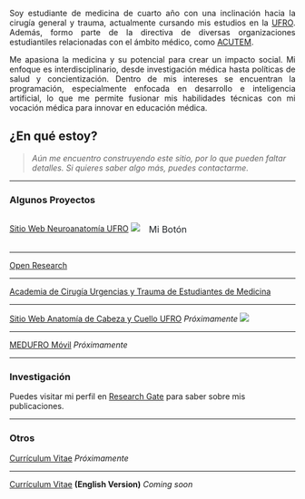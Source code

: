 <p align="justify">Soy estudiante de medicina de cuarto año con una inclinación hacia la cirugía general y trauma, actualmente cursando  mis estudios en la <a href="https://www.ufro.cl">UFRO</a>. Además, formo parte de la directiva de diversas organizaciones estudiantiles relacionadas con el ámbito médico, como <a href="https://acutem.cl">ACUTEM</a>.</p>
<p align="justify">Me apasiona la medicina y su potencial para crear un impacto social. Mi enfoque es interdisciplinario, desde investigación médica hasta políticas de salud y concientización. Dentro de mis intereses se encuentran la programación, especialmente enfocada en desarrollo e inteligencia artificial, lo que me permite fusionar mis habilidades técnicas con mi vocación médica para innovar en educación médica.</p>

<style>
  .my-2 {
    margin-top: 0.5rem !important;
    margin-bottom: 0.5rem !important;
  }
  .btn-outline-secondary {
    --bs-btn-color: #6c757d;
    --bs-btn-border-color: #6c757d;
    --bs-btn-hover-color: #fff;
    --bs-btn-hover-bg: #6c757d;
    --bs-btn-hover-border-color: #6c757d;
    --bs-btn-focus-shadow-rgb: 108,117,125;
    --bs-btn-active-color: #fff;
    --bs-btn-active-bg: #6c757d;
    --bs-btn-active-border-color: #6c757d;
    --bs-btn-active-shadow: inset 0 3px 5px rgba(0, 0, 0, 0.125);
    --bs-btn-disabled-color: #6c757d;
    --bs-btn-disabled-bg: transparent;
    --bs-btn-disabled-border-color: #6c757d;
    --bs-gradient: none;
  }
    .btn {
    --bs-btn-padding-x: 0.75rem;
    --bs-btn-padding-y: 0.375rem;
    --bs-btn-font-family: ;
    --bs-btn-font-size: 1rem;
    --bs-btn-font-weight: 400;
    --bs-btn-line-height: 1.5;
    --bs-btn-color: #212529;
    --bs-btn-bg: transparent;
    --bs-btn-border-width: var(--bs-border-width);
    --bs-btn-border-color: transparent;
    --bs-btn-border-radius: 0.375rem;
    --bs-btn-hover-border-color: transparent;
    --bs-btn-box-shadow: inset 0 1px 0 rgba(255, 255, 255, 0.15),0 1px 1px rgba(0, 0, 0, 0.075);
    --bs-btn-disabled-opacity: 0.65;
    --bs-btn-focus-box-shadow: 0 0 0 0.25rem rgba(var(--bs-btn-focus-shadow-rgb), .5);
    display: inline-block;
    padding: var(--bs-btn-padding-y) var(--bs-btn-padding-x);
    font-family: var(--bs-btn-font-family);
    font-size: var(--bs-btn-font-size);
    font-weight: var(--bs-btn-font-weight);
    line-height: var(--bs-btn-line-height);
    color: var(--bs-btn-color);
    text-align: center;
    text-decoration: none;
    vertical-align: middle;
    cursor: pointer;
    -webkit-user-select: none;
    -moz-user-select: none;
    user-select: none;
    border: var(--bs-btn-border-width) solid var(--bs-btn-border-color);
    border-radius: var(--bs-btn-border-radius);
    background-color: var(--bs-btn-bg);
    transition: color .15s ease-in-out,background-color .15s ease-in-out,border-color .15s ease-in-out,box-shadow .15s ease-in-out;
}
  </style>
  

## ¿En qué estoy?

> *Aún me encuentro construyendo este sitio, por lo que pueden faltar detalles. Si quieres saber algo más, puedes contactarme.*

---

### Algunos Proyectos

[Sitio Web Neuroanatomía UFRO](https://neuroanatomia.ufro.cl)
<img src="https://github.com/camiladiazh/camiladiazh.github.io/assets/73513072/8bf6b486-d052-4e6f-ab7d-cc1b73311e24"/>
<button class="btn btn-outline-secondary my-2">Mi Botón</button>

---

[Open Research](https://instagram.com/openresearch.cl)

---

[Academia de Cirugía Urgencias y Trauma de Estudiantes de Medicina](https://acutem.cl)

---

[Sitio Web Anatomía de Cabeza y Cuello UFRO]() *Próximamente*
<img src="https://github.com/camiladiazh/camiladiazh.github.io/assets/73513072/430d7d02-e125-43c4-aecd-f08b46472770"/>

---

[MEDUFRO Móvil]() *Próximamente*

---

### Investigación

Puedes visitar mi perfil en [Research Gate](https://www.researchgate.net/profile/Camila-Diaz-Hermosilla-2) para saber sobre mis publicaciones.

---

### Otros

[Currículum Vitae]() *Próximamente*

---

[Currículum Vitae]() **(English Version)** *Coming soon*
